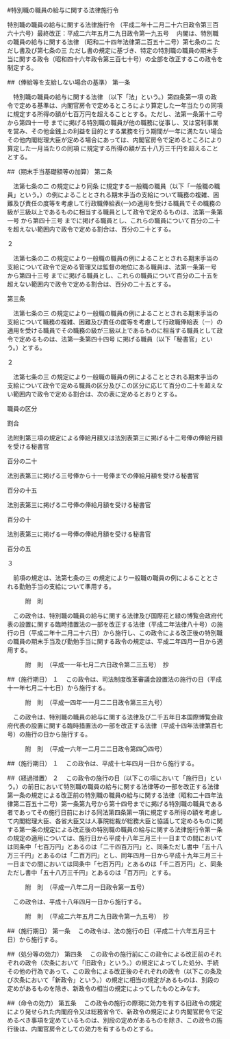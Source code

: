 #特別職の職員の給与に関する法律施行令



特別職の職員の給与に関する法律施行令
（平成二年十二月二十六日政令第三百六十六号）最終改正：平成二六年五月二九日政令第一九五号
　内閣は、特別職の職員の給与に関する法律
（昭和二十四年法律第二百五十二号）第七条の二
ただし書及び第七条の三
ただし書の規定に基づき、特定の特別職の職員の期末手当に関する政令（昭和四十六年政令第三百七十号）の全部を改正するこの政令を制定する。

##（俸給等を支給しない場合の基準）
第一条

　特別職の職員の給与に関する法律
（以下「法」という。）第四条第一項
の政令で定める基準は、内閣官房令で定めるところにより算定した一年当たりの同項
に規定する所得の額が七百万円を超えることとする。ただし、法第一条第十二号
から第四十一号
までに掲げる特別職の職員が他の職務に従事し、又は営利事業を営み、その他金銭上の利益を目的とする業務を行う期間が一年に満たない場合その他内閣総理大臣が定める場合にあっては、内閣官房令で定めるところにより算定した一月当たりの同項
に規定する所得の額が五十八万三千円を超えることとする。



##（期末手当基礎額等の加算）
第二条

　法第七条の二
の規定により同条
に規定する一般職の職員（以下「一般職の職員」という。）の例によることとされる期末手当の支給について職務の複雑、困難及び責任の度等を考慮して行政職俸給表(一)の適用を受ける職員でその職務の級が三級以上であるものに相当する職員として政令で定めるものは、法第一条第一号
から第四十三号
までに掲げる職員とし、これらの職員について百分の二十を超えない範囲内で政令で定める割合は、百分の二十とする。

２

　法第七条の二
の規定により一般職の職員の例によることとされる期末手当の支給について政令で定める管理又は監督の地位にある職員は、法第一条第一号
から第四十三号
までに掲げる職員とし、これらの職員について百分の二十五を超えない範囲内で政令で定める割合は、百分の二十五とする。



第三条


　法第七条の三
の規定により一般職の職員の例によることとされる期末手当の支給について職務の複雑、困難及び責任の度等を考慮して行政職俸給表（一）の適用を受ける職員でその職務の級が三級以上であるものに相当する職員として政令で定めるものは、法第一条第四十四号
に掲げる職員（以下「秘書官」という。）とする。

２

　法第七条の三
の規定により一般職の職員の例によることとされる期末手当の支給について政令で定める職員の区分及びこの区分に応じて百分の二十を超えない範囲内で政令で定める割合は、次の表に定めるとおりとする。


職員の区分

割合




法附則第三項の規定による俸給月額又は法別表第三に掲げる十二号俸の俸給月額を受ける秘書官

百分の二十




法別表第三に掲げる三号俸から十一号俸までの俸給月額を受ける秘書官

百分の十五




法別表第三に掲げる二号俸の俸給月額を受ける秘書官

百分の十




法別表第三に掲げる一号俸の俸給月額を受ける秘書官

百分の五





３

　前項の規定は、法第七条の三
の規定により一般職の職員の例によることとされる勤勉手当の支給について準用する。




　　　附　則


　この政令は、特別職の職員の給与に関する法律及び国際花と緑の博覧会政府代表の設置に関する臨時措置法の一部を改正する法律（平成二年法律八十号）の施行の日（平成二年十二月二十六日）から施行し、この政令による改正後の特別職の職員の期末手当及び勤勉手当に関する政令の規定は、平成二年四月一日から適用する。


　　　附　則　（平成一一年七月二六日政令第二三五号）　抄

##（施行期日）
１
　この政令は、司法制度改革審議会設置法の施行の日（平成十一年七月二十七日）から施行する。


　　　附　則　（平成一四年一一月二二日政令第三三九号）


　この政令は、特別職の職員の給与に関する法律及び二千五年日本国際博覧会政府代表の設置に関する臨時措置法の一部を改正する法律（平成十四年法律第百七号）の施行の日から施行する。


　　　附　則　（平成一六年一二月二二日政令第四〇四号）

##（施行期日）
１
　この政令は、平成十七年四月一日から施行する。

##（経過措置）
２
　この政令の施行の日（以下この項において「施行日」という。）の前日において特別職の職員の給与に関する法律等の一部を改正する法律第一条の規定による改正前の特別職の職員の給与に関する法律（昭和二十四年法律第二百五十二号）第一条第九号から第十四号までに掲げる特別職の職員である者であってその施行日前における同法第四条第一項に規定する所得の額を考慮して内閣総理大臣、各省大臣又は人事院総裁が総務大臣と協議して定めるものに関する第一条の規定による改正後の特別職の職員の給与に関する法律施行令第一条の規定の適用については、施行日から平成十八年三月三十一日までの間においては同条中「七百万円」とあるのは「二千四百万円」と、同条ただし書中「五十八万三千円」とあるのは「二百万円」とし、同年四月一日から平成十九年三月三十一日までの間においては同条中「七百万円」とあるのは「千二百万円」と、同条ただし書中「五十八万三千円」とあるのは「百万円」とする。


　　　附　則　（平成一八年二月一日政令第一五号）


　この政令は、平成十八年四月一日から施行する。


　　　附　則　（平成二六年五月二九日政令第一九五号）　抄


##（施行期日）
第一条
　この政令は、法の施行の日（平成二十六年五月三十日）から施行する。



##（処分等の効力）
第四条
　この政令の施行前にこの政令による改正前のそれぞれの政令（次条において「旧政令」という。）の規定によってした処分、手続その他の行為であって、この政令による改正後のそれぞれの政令（以下この条及び次条において「新政令」という。）の規定に相当の規定があるものは、別段の定めがあるものを除き、新政令の相当の規定によってしたものとみなす。



##（命令の効力）
第五条
　この政令の施行の際現に効力を有する旧政令の規定により発せられた内閣府令又は総務省令で、新政令の規定により内閣官房令で定めるべき事項を定めているものは、別段の定めがあるものを除き、この政令の施行後は、内閣官房令としての効力を有するものとする。





